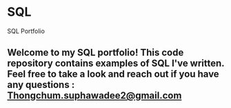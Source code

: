 # SQL
SQL Portfolio 
## Welcome to my SQL portfolio! This code repository contains examples of SQL I've written. Feel free to take a look and reach out if you have any questions : Thongchum.suphawadee2@gmail.com

